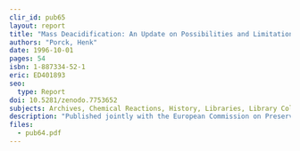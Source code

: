 ```yaml
---
clir_id: pub65 
layout: report
title: "Mass Deacidification: An Update on Possibilities and Limitations"
authors: "Porck, Henk"
date: 1996-10-01
pages: 54
isbn: 1-887334-52-1
eric: ED401893
seo:
  type: Report
doi: 10.5281/zenodo.7753652
subjects: Archives, Chemical Reactions, History, Libraries, Library Collections, Library Policy, Paper (Material), Preservation, Printed Materials, Technological Advancement
description: "Published jointly with the European Commission on Preservation and Access. A scientific review of five mass deacidification processes, including history, principles, research summary, and applications. Includes a critical evaluation of the process in general and extensive bibliography. Written for the nonspecialist."
files:
  - pub64.pdf
---
```

